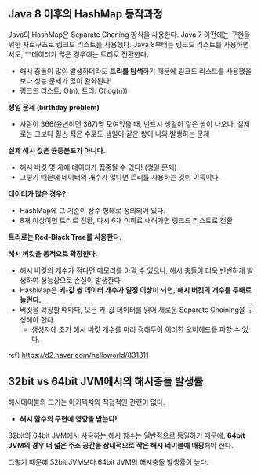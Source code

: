 
## Java 8 이후의 HashMap 동작과정

Java의 HashMap은 Separate Chaning 방식을 사용한다.
Java 7 이전에는 구현을 위한 자료구조로 링크드 리스트를 사용했다.
Java 8부터는 링크드 리스트를 사용하면서도, **데이터가 많은 경우에는 트리로 전환한다.
- 해시 충돌이 많이 발생하더라도 **트리를 탐색**하기 때문에 링크드 리스트를 사용했을 보다 성능 문제가 많이 완화된다!
- 링크드 리스트: O(n), 트리: O(log(n))

**생일 문제 (birthday problem)**
- 사람이 366(윤년이면 367)명 모여있을 때, 반드시 생일이 같은 쌍이 나오나, 실제로는 그보다 훨씬 적은 수로도 생일이 같은 쌍이 나와 발생하는 문제

**실제 해시 값은 균등분포가 아니다.**
- 해시 버킷 몇 개에 데이터가 집중될 수 있다! (생일 문제)
- 그렇기 때문에 데이터의 개수가 많다면 트리를 사용하는 것이 이득이다.

**데이터가 많은 경우?**
- HashMap에 그 기준이 상수 형태로 정의되어 있다.
- 8개 이상이면 트리로 전환, 다시 6개 이하로 내려가면 링크드 리스트로 전환

**트리로는 Red-Black Tree를 사용한다.**

**해시 버킷을 동적으로 확장한다.**
- 해시 버킷의 개수가 적다면 메모리를 아낄 수 있으나, 해시 충돌이 더욱 빈번하게 발생하여 성능상으로 손실이 발생한다.
- HashMap은 **키-값 쌍 데이터 개수가 일정 이상**이 되면, **해시 버킷의 개수를 두배로 늘린다.**
- 버킷을 확장할 때마다, 모든 키-값 데이터를 읽어 새로운 Separate Chaining을 구성해야 한다.
	- 생성자에 초기 해시 버킷 개수를 미리 정해두어 이러한 오버헤드를 피할 수 있다.


ref) https://d2.naver.com/helloworld/831311


## 32bit vs 64bit JVM에서의 해시충돌 발생률

해시테이블의 크기는 아키텍처와 직접적인 관련이 없다.
- **해시 함수의 구현에 영향을 받는다!**

32bit와 64bit JVM에서 사용하는 해시 함수는 일반적으로 동일하기 때문에, **64bit JVM의 경우 더 넓은 주소 공간을 상대적으로 작은 해시 테이블에 매핑**해야 한다.

그렇기 때문에 32bit JVM보다 64bit JVM의 해시충돌 발생률이 높다.

